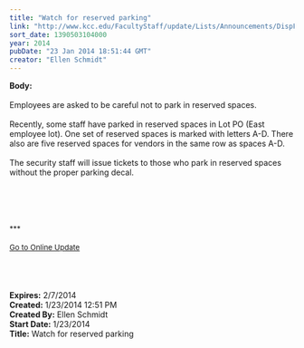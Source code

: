 ```yaml
---
title: "Watch for reserved parking"
link: "http://www.kcc.edu/FacultyStaff/update/Lists/Announcements/DispForm.aspx?ID=1402"
sort_date: 1390503104000
year: 2014
pubDate: "23 Jan 2014 18:51:44 GMT"
creator: "Ellen Schmidt"
---
```


<div><b>Body:</b> <div class="ExternalClass2300058323D24648B6E6616024ACA8C2">
<div> </div>
<div>Employees are asked to be careful not to park in reserved spaces.</div>
<div> </div>
<div>Recently, some staff have parked in reserved spaces in Lot PO (East employee lot). One set of reserved spaces is marked with letters A-D. There also are five reserved spaces for vendors in the same row as spaces A-D.</div>
<div> </div>
<div>The security staff will issue tickets to those who park in reserved spaces without the proper parking decal.</div>
<div> </div>
<div> </div>
<div> </div>
<div>
<div>
<div><font size="2"></font></div>
<div><font size="2"><br /></font></div>
<div>
<div><font size="2"><br /></font></div>
<div><font size="2">***</font></div>
<div><font size="2"></font> </div>
<div><font size="2"></font></div>
<div><font size="2"></font></div>
<div><font size="2"></font></div>
<div><font size="2"></font></div>
<div><font size="2"></font></div>
<div><font size="2"></font></div>
<div><font size="2"></font></div>
<div><font size="2"></font></div>
<div><font size="2"></font></div>
<div><font size="2"></font></div>
<div><font size="2"></font></div>
<div><font size="2"></font></div>
<div><font size="2"></font></div>
<div><a href="/FacultyStaff/update/Pages/dailyupdate.aspx"><font size="2">Go to Online Update</font></a></div>
<div> </div>
<div><font size="2"></font></div>
<div><font size="2"></font></div></div>
<div><font size="2"></font></div></div>
<div><font size="2"></font></div></div>
<div> </div>
<div> </div>
<div> </div></div></div>
<div><b>Expires:</b> 2/7/2014</div>
<div><b>Created:</b> 1/23/2014 12:51 PM</div>
<div><b>Created By:</b> Ellen Schmidt</div>
<div><b>Start Date:</b> 1/23/2014</div>
<div><b>Title:</b> Watch for reserved parking</div>
